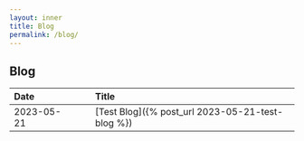 ```yaml
---
layout: inner
title: Blog
permalink: /blog/
---
```


## Blog


| Date         |    |     | Title             |
|:-------------|:---|:---|:------------------|
| 2023-05-21   |    |    | [Test Blog]({% post_url 2023-05-21-test-blog %}) |






